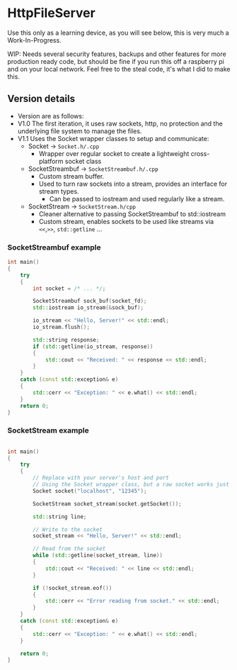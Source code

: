 # HttpFileServer

Use this only as a learning device, as you will see below, this is very much a Work-In-Progress.

WIP: Needs several security features, backups and other features for more production ready code, but should be fine if you run this off a raspberry pi and on your local network.
Feel free to the steal code, it's what I did to make this.

## Version details
 - Version are as follows:
 - V1.0 The first iteration, it uses raw sockets, http, no protection and the underlying file system to manage the files.
 - V1.1 Uses the Socket wrapper classes to setup and communicate:
	-  Socket  ->  ``Socket.h/.cpp``
		-	Wrapper over regular socket to create a lightweight cross-platform socket class
	-  SocketStreambuf  ->  ``SocketStreambuf.h/.cpp``
		-	Custom stream buffer. 
		-   Used to turn raw sockets into a stream, provides an interface for stream types. 
			- Can be passed to iostream and used regularly like a stream.
	-  SocketStream  ->  ``SocketStream.h/cpp``
		-   Cleaner alternative to passing SocketStreambuf to std::iostream
		-   Custom stream, enables sockets to be used like streams via ``<<``,``>>``, ``std::getline`` ...

### SocketStreambuf example
```cpp
int main() 
{
    try
    {
        int socket = /* ... */;

        SocketStreambuf sock_buf(socket_fd);
        std::iostream io_stream(&sock_buf);

        io_stream << "Hello, Server!" << std::endl;
        io_stream.flush();

        std::string response;
        if (std::getline(io_stream, response)) 
        {
            std::cout << "Received: " << response << std::endl;
        }
    }
    catch (const std::exception& e)
    {
        std::cerr << "Exception: " << e.what() << std::endl;
    }
    return 0;
}
```

### SocketStream example
```cpp

int main() 
{
    try 
    {
        // Replace with your server's host and port 
        // Using the Socket wrapper class, but a raw socket works just as well
        Socket socket("localhost", "12345");

        SocketStream socket_stream(socket.getSocket());

        std::string line;

        // Write to the socket
        socket_stream << "Hello, Server!" << std::endl;

        // Read from the socket
        while (std::getline(socket_stream, line)) 
        {
            std::cout << "Received: " << line << std::endl;
        }

        if (!socket_stream.eof()) 
        {
            std::cerr << "Error reading from socket." << std::endl;
        }
    } 
    catch (const std::exception& e) 
    {
        std::cerr << "Exception: " << e.what() << std::endl;
    }

    return 0;
}

```
